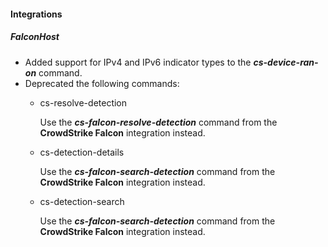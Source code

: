 
#### Integrations
##### FalconHost
- Added support for IPv4 and IPv6 indicator types to the ***cs-device-ran-on*** command.
- Deprecated the following commands:
    - cs-resolve-detection
    
        Use the ***cs-falcon-resolve-detection*** command from the **CrowdStrike Falcon** integration instead.
    - cs-detection-details
    
        Use the ***cs-falcon-search-detection*** command from the **CrowdStrike Falcon** integration instead.
    - cs-detection-search
    
        Use the ***cs-falcon-search-detection*** command from the **CrowdStrike Falcon** integration instead.